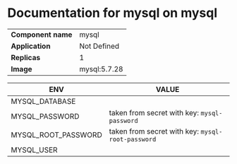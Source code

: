 # Documentation for mysql on mysql

|||
| --- | ---- |
| **Component name** | mysql |
| **Application** | Not Defined |
| **Replicas** | 1 |
| **Image** | mysql:5.7.28 |

| ENV | VALUE |
| --- | -----  |
|MYSQL_DATABASE | |
|MYSQL_PASSWORD | taken from secret with key: ``mysql-password``|
|MYSQL_ROOT_PASSWORD | taken from secret with key: ``mysql-root-password``|
|MYSQL_USER | |
